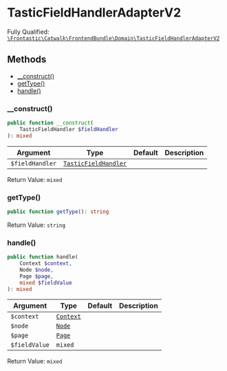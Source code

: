 #  TasticFieldHandlerAdapterV2

Fully Qualified: [`\Frontastic\Catwalk\FrontendBundle\Domain\TasticFieldHandlerAdapterV2`](../../../../src/php/FrontendBundle/Domain/TasticFieldHandlerAdapterV2.php)

## Methods

* [__construct()](#__construct)
* [getType()](#gettype)
* [handle()](#handle)

### __construct()

```php
public function __construct(
    TasticFieldHandler $fieldHandler
): mixed
```

Argument|Type|Default|Description
--------|----|-------|-----------
`$fieldHandler`|[`TasticFieldHandler`](TasticFieldHandler.md)||

Return Value: `mixed`

### getType()

```php
public function getType(): string
```

Return Value: `string`

### handle()

```php
public function handle(
    Context $context,
    Node $node,
    Page $page,
    mixed $fieldValue
): mixed
```

Argument|Type|Default|Description
--------|----|-------|-----------
`$context`|[`Context`](../../ApiCoreBundle/Domain/Context.md)||
`$node`|[`Node`](Node.md)||
`$page`|[`Page`](Page.md)||
`$fieldValue`|`mixed`||

Return Value: `mixed`

